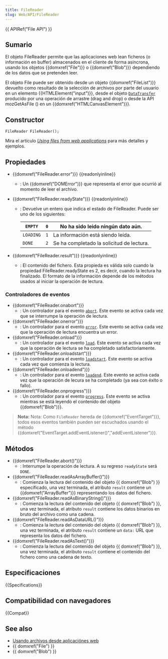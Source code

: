 ```yaml
---
title: FileReader
slug: Web/API/FileReader
---
```


{{ APIRef("File API") }}

## Sumario

El objeto FileReader permite que las aplicaciones web lean ficheros (o información en buffer) almacenados en el cliente de forma asíncrona, usando los objetos {{domxref("File")}} o {{domxref("Blob")}} dependiendo de los datos que se pretenden leer.

El objeto File puede ser obtenido desde un objeto {{domxref("FileList")}} devuelto como resultado de la selección de archivos por parte del usuario en un elemento {{HTMLElement("input")}}, desde el objeto [`DataTransfer`](/es/docs/Web/API/DataTransfer) producido por una operación de arrastre (drag and drop) o desde la API mozGetAsFile () en un {{domxref("HTMLCanvasElement")}}.

## Constructor

```
FileReader FileReader();
```

Mira el artículo _[Using files from web applications](/es/docs/Using_files_from_web_applications)_ para más detalles y ejemplos.

## Propiedades

- {{domxref("FileReader.error")}} {{readonlyinline}}
  - : Un {{domxref("DOMError")}} que representa el error que ocurrió al momento de leer el archivo.
- {{domxref("FileReader.readyState")}} {{readonlyinline}}

  - : Devuelve un entero que indica el estado de FileReader. Puede ser uno de los siguientes:

    | `EMPTY`   | `0` | No ha sido leido ningún dato aún.         |
    | --------- | --- | ----------------------------------------- |
    | `LOADING` | `1` | La información está siendo leída.         |
    | `DONE`    | `2` | Se ha completado la solicitud de lectura. |

- {{domxref("FileReader.result")}} {{readonlyinline}}
  - : El contenido del fichero. Esta propieda es válida solo cuando la propiedad FileReader.readyState es 2, es decir, cuando la lectura ha finalizado. El formato de la información depende de los métodos usados al iniciar la operación de lectura.

### Controladores de eventos

- {{domxref("FileReader.onabort")}}
  - : Un controlador para el evento [`abort`](/es/docs/Web/Reference/Events/abort). Este evento se activa cada vez que se interrumpe la operación de lectura.
- {{domxref("FileReader.onerror")}}
  - : Un controlador para el evento [`error`](/es/docs/Web/Reference/Events/error). Este evento se activa cada vez que la operación de lectura encuentra un error.
- {{domxref("FileReader.onload")}}
  - : Un controlador para el evento [`load`](/es/docs/Web/Reference/Events/load). Este evento se activa cada vez que la operación de lectura se ha completado satisfactoriamente.
- {{domxref("FileReader.onloadstart")}}
  - : Un controlador para el evento [`loadstart`](/es/docs/Web/Reference/Events/loadstart). Este evento se activa cada vez que comienza la lectura.
- {{domxref("FileReader.onloadend")}}
  - : Un controlador para el evento [`loadend`](/es/docs/Web/Reference/Events/loadend). Este evento se activa cada vez que la operación de lecura se ha completado (ya sea con éxito o fallo).
- {{domxref("FileReader.onprogress")}}
  - : Un controlador para el evento [`progress`](/es/docs/Web/Reference/Events/progress). Este evento se activa mientras se está leyendo el contenido del objeto {{domxref("Blob")}}.

> **Nota:** Nota: Como `FileReader` hereda de {{domxref("EventTarget")}}, todos esos eventos también pueden ser escuchados usando el método {{domxref("EventTarget.addEventListener()","addEventListener")}}.

## Métodos

- {{domxref("FileReader.abort()")}}
  - : Interrumpe la operación de lectura. A su regreso `readyState` será `DONE`.
- {{domxref("FileReader.readAsArrayBuffer()")}}
  - : Comienza la lectura del contenido del objeto {{ domxref("Blob") }} especificado, una vez terminada, el atributo `result` contiene un {{domxref("ArrayBuffer")}} representando los datos del fichero.
- {{domxref("FileReader.readAsBinaryString()")}}
  - : Comienza la lectura del contenido del objeto {{ domxref("Blob") }}, una vez terminada, el atributo `result` contiene los datos binarios en bruto del archivo como una cadena.
- {{domxref("FileReader.readAsDataURL()")}}
  - : Comienza la lectura del contenido del objeto {{ domxref("Blob") }}, una vez terminada, el atributo `result` contiene un `data:` URL que representa los datos del fichero.
- {{domxref("FileReader.readAsText()")}}
  - : Comienza la lectura del contenido del objeto {{ domxref("Blob") }}, una vez terminada, el atributo `result` contiene el contenido del fichero como una cadena de texto.

## Especificaciones

{{Specifications}}

## Compatibilidad con navegadores

{{Compat}}

## See also

- [Usando archivos desde aplicaciónes web](/en/Using_files_from_web_applications)
- {{ domxref("File") }}
- {{ domxref("Blob") }}

